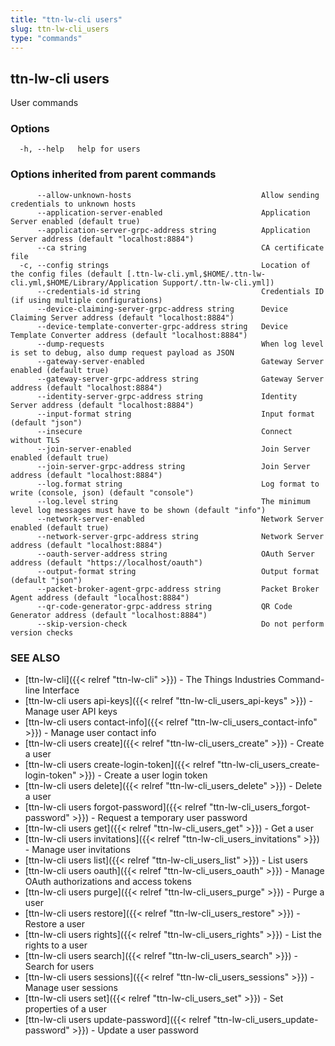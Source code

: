 ```yaml
---
title: "ttn-lw-cli users"
slug: ttn-lw-cli_users
type: "commands"
---
```


## ttn-lw-cli users

User commands

### Options

```
  -h, --help   help for users
```

### Options inherited from parent commands

```
      --allow-unknown-hosts                             Allow sending credentials to unknown hosts
      --application-server-enabled                      Application Server enabled (default true)
      --application-server-grpc-address string          Application Server address (default "localhost:8884")
      --ca string                                       CA certificate file
  -c, --config strings                                  Location of the config files (default [.ttn-lw-cli.yml,$HOME/.ttn-lw-cli.yml,$HOME/Library/Application Support/.ttn-lw-cli.yml])
      --credentials-id string                           Credentials ID (if using multiple configurations)
      --device-claiming-server-grpc-address string      Device Claiming Server address (default "localhost:8884")
      --device-template-converter-grpc-address string   Device Template Converter address (default "localhost:8884")
      --dump-requests                                   When log level is set to debug, also dump request payload as JSON
      --gateway-server-enabled                          Gateway Server enabled (default true)
      --gateway-server-grpc-address string              Gateway Server address (default "localhost:8884")
      --identity-server-grpc-address string             Identity Server address (default "localhost:8884")
      --input-format string                             Input format (default "json")
      --insecure                                        Connect without TLS
      --join-server-enabled                             Join Server enabled (default true)
      --join-server-grpc-address string                 Join Server address (default "localhost:8884")
      --log.format string                               Log format to write (console, json) (default "console")
      --log.level string                                The minimum level log messages must have to be shown (default "info")
      --network-server-enabled                          Network Server enabled (default true)
      --network-server-grpc-address string              Network Server address (default "localhost:8884")
      --oauth-server-address string                     OAuth Server address (default "https://localhost/oauth")
      --output-format string                            Output format (default "json")
      --packet-broker-agent-grpc-address string         Packet Broker Agent address (default "localhost:8884")
      --qr-code-generator-grpc-address string           QR Code Generator address (default "localhost:8884")
      --skip-version-check                              Do not perform version checks
```

### SEE ALSO

* [ttn-lw-cli]({{< relref "ttn-lw-cli" >}})	 - The Things Industries Command-line Interface
* [ttn-lw-cli users api-keys]({{< relref "ttn-lw-cli_users_api-keys" >}})	 - Manage user API keys
* [ttn-lw-cli users contact-info]({{< relref "ttn-lw-cli_users_contact-info" >}})	 - Manage user contact info
* [ttn-lw-cli users create]({{< relref "ttn-lw-cli_users_create" >}})	 - Create a user
* [ttn-lw-cli users create-login-token]({{< relref "ttn-lw-cli_users_create-login-token" >}})	 - Create a user login token
* [ttn-lw-cli users delete]({{< relref "ttn-lw-cli_users_delete" >}})	 - Delete a user
* [ttn-lw-cli users forgot-password]({{< relref "ttn-lw-cli_users_forgot-password" >}})	 - Request a temporary user password
* [ttn-lw-cli users get]({{< relref "ttn-lw-cli_users_get" >}})	 - Get a user
* [ttn-lw-cli users invitations]({{< relref "ttn-lw-cli_users_invitations" >}})	 - Manage user invitations
* [ttn-lw-cli users list]({{< relref "ttn-lw-cli_users_list" >}})	 - List users
* [ttn-lw-cli users oauth]({{< relref "ttn-lw-cli_users_oauth" >}})	 - Manage OAuth authorizations and access tokens
* [ttn-lw-cli users purge]({{< relref "ttn-lw-cli_users_purge" >}})	 - Purge a user
* [ttn-lw-cli users restore]({{< relref "ttn-lw-cli_users_restore" >}})	 - Restore a user
* [ttn-lw-cli users rights]({{< relref "ttn-lw-cli_users_rights" >}})	 - List the rights to a user
* [ttn-lw-cli users search]({{< relref "ttn-lw-cli_users_search" >}})	 - Search for users
* [ttn-lw-cli users sessions]({{< relref "ttn-lw-cli_users_sessions" >}})	 - Manage user sessions
* [ttn-lw-cli users set]({{< relref "ttn-lw-cli_users_set" >}})	 - Set properties of a user
* [ttn-lw-cli users update-password]({{< relref "ttn-lw-cli_users_update-password" >}})	 - Update a user password


